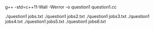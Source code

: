g++ -std=c++11-Wall -Werror -o question1 question1.cc

./question1 jobs.txt
./question1 jobs2.txt
./question1 jobs3.txt
./question1 jobs4.txt
./question1 jobs5.txt
./question1 jobs6.txt
